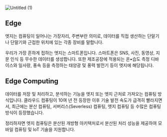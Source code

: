 ![Untitled (1)](https://user-images.githubusercontent.com/91246353/194509094-64ba96f2-3c86-443f-998c-287104dd9a3d.png)

## Edge

엣지는 컴퓨팅이 일어나는 가장자리, 주변부란 의미로, 데이터를 직접 생산하는 단말기나 단말기와 근접한 위치에 있는 각종 장비를 말합니다.

우리가 가장 흔하게 접하는 엣지는 스마트폰입니다. 스마트폰은 SNS, 사진, 동영상, 지문 인식 등 무수한 데이터를 생성합니다. 또한 제조공장에 적용되는 온•습도 측정 디바이스와 일사량, 풍속 등을 측정하는 태양광 및 풍력 발전기 등이 엣지에 해당됩니다.

## Edge Computing

데이터를 저장 및 처리하고, 분석하는 기능을 엣지 또는 엣지 근처로 가져오는 컴퓨팅 방식입니다. 클라우드 컴퓨팅이 10여 년 전 등장한 이후 기술 발전 속도가 급격히 빨라지면서, 최근에는 분산 컴퓨팅, 서버리스(Severless) 컴퓨팅, 엣지 컴퓨팅 등 수많은 컴퓨팅 방식이 등장했습니다.

정리하자면 엣지 컴퓨팅은 분산된 개방형 아키텍처로서 분산된 처리 성능을 제공하여 모바일 컴퓨팅 및 IoT 기술을 지원합니다.
